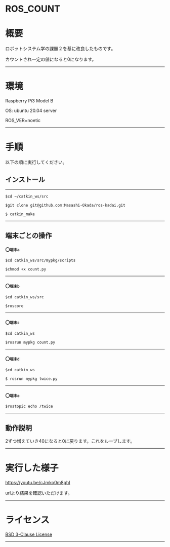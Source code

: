 # ROS_COUNT

# 概要

ロボットシステム学の課題２を基に改良したものです。

カウントされ一定の値になると0になります。
***

# 環境

Raspberry Pi3 Model B

OS: ubuntu 20.04 server

ROS_VER=noetic
***
# 手順
以下の順に実行してください。

 ## インストール
---

```
$cd ~/catkin_ws/src

$git clone git@github.com:Masashi-Okada/ros-kadai.git

$ catkin_make
```
***




## 端末ごとの操作

#### 〇`端末a`


```
$cd catkin_ws/src/mypkg/scripts

$chmod +x count.py 
```
***

#### 〇`端末b`

```
$cd catkin_ws/src

$roscore
```
***

#### 〇`端末c`
```
$cd catkin_ws

$rosrun mypkg count.py
```
***

#### 〇`端末d`
```
$cd catkin_ws

$ rosrun mypkg twice.py
```
***

#### 〇`端末e`
```
$rostopic echo /twice
```
***

## 動作説明

2ずつ増えていき40になると0に戻ります。これをループします。
***

# 実行した様子

https://youtu.be/cJmko0m8ghI

urlより結果を確認いただけます。
***
# ライセンス

[BSD 3-Clause License](https://github.com/Masashi-Okada/ros-kadai/blob/master/LICENSE)
***

